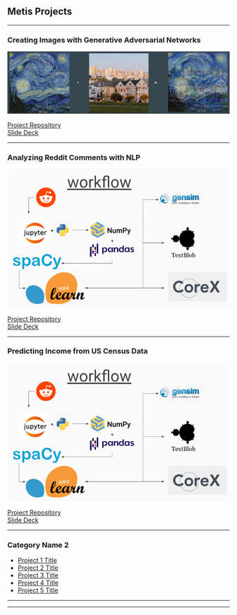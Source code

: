 ## Metis Projects

---

### Creating Images with Generative Adversarial Networks
<img src="images/capstone_thumbnail.png?raw=true"/>

[Project Repository](https://github.com/nhorton04/Projects/tree/main/Project_5)
<br>
[Slide Deck](https://github.com/nhorton04/Projects/blob/main/Project_5/Static_Capstone.pdf)


---
### Analyzing Reddit Comments with NLP
<img src="images/Screenshot from 2021-04-28 20-57-20.png?raw=true"/>

[Project Repository](https://github.com/nhorton04/Projects/tree/main/Project%204)
<br>
[Slide Deck](https://github.com/nhorton04/Projects/blob/main/Project%204/Presentation.pdf)

---

### Predicting Income from US Census Data
<img src="images/Screenshot from 2021-04-28 20-57-20.png?raw=true"/>

[Project Repository](https://github.com/nhorton04/Projects/tree/main/Project%204)
<br>
[Slide Deck](https://github.com/nhorton04/Projects/blob/main/Project%204/Presentation.pdf)

---


### Category Name 2

- [Project 1 Title](http://example.com/)
- [Project 2 Title](http://example.com/)
- [Project 3 Title](http://example.com/)
- [Project 4 Title](http://example.com/)
- [Project 5 Title](http://example.com/)

---




---

